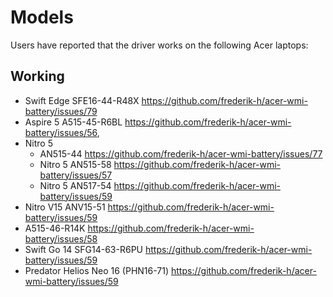 # Models

Users have reported that the driver works on the following Acer laptops:

## Working
- Swift Edge SFE16-44-R48X https://github.com/frederik-h/acer-wmi-battery/issues/79
- Aspire 5 A515-45-R6BL https://github.com/frederik-h/acer-wmi-battery/issues/56,
- Nitro 5
  - AN515-44 https://github.com/frederik-h/acer-wmi-battery/issues/77
  - Nitro 5 AN515-58 https://github.com/frederik-h/acer-wmi-battery/issues/57
  - Nitro 5 AN517-54 https://github.com/frederik-h/acer-wmi-battery/issues/59
- Nitro V15 ANV15-51 https://github.com/frederik-h/acer-wmi-battery/issues/59
- A515-46-R14K https://github.com/frederik-h/acer-wmi-battery/issues/58
- Swift Go 14 SFG14-63-R6PU https://github.com/frederik-h/acer-wmi-battery/issues/59
- Predator Helios Neo 16 (PHN16-71) https://github.com/frederik-h/acer-wmi-battery/issues/59



